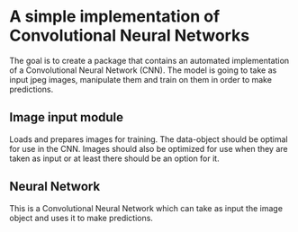 <h1>A simple implementation of Convolutional Neural Networks</h1>

<p>
    The goal is to create a package that contains an automated implementation of a Convolutional Neural Network (CNN). 
    The model is going to take as input jpeg images, manipulate them and train on them in order to make predictions.
</p>

<h2>Image input module</h2>
<p>
    Loads and prepares images for training. The data-object should be optimal for use in the CNN. Images should also be 
    optimized for use when they are taken as input or at least there should be an option for it.
</p>

<h2>Neural Network</h2>
<p>
    This is a Convolutional Neural Network which can take as input the image 
    object and uses it to make predictions.
</p>
